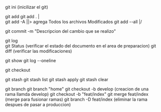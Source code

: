 git ini (inicilizar el git)

git add <nombre del archivo>
git add .       |\
git add -A	||> agrega Todos los archivos Modificados
git add --all	|/

git commit -m "Descripcion del cambio que se realizo"

git log  
git Status (verificar el estado del documento en el area de preparacion)
git diff (verificar las modificaciones)


git show 
git log --oneline

git checkout <id commit>

git stash 
git stash list
git stash apply
git stash clear

git branch
git branch "home"
git checkout -b develop (creacion de una rama llamda develop)
git checkout -b "feat/index"
git merge feat/index (merge para fusionar ramas)
git branch -D feat/index (eliminar la rama despues de pasar a produccion)
